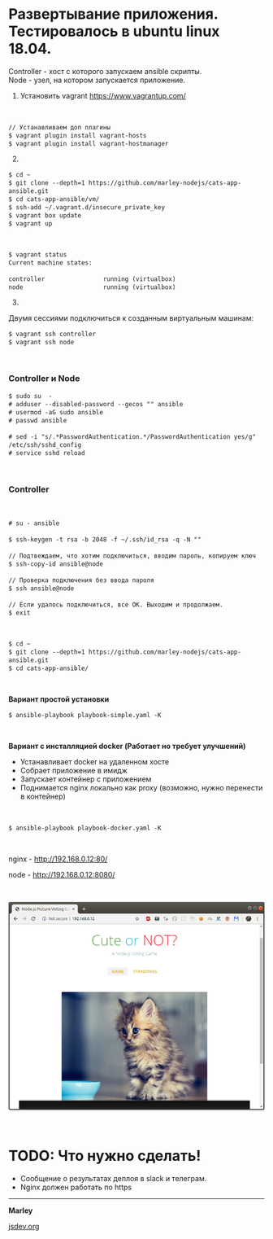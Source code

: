 # Развертывание приложения. Тестировалось в ubuntu linux 18.04.

Controller - хост с которого запускаем ansible скрипты.  
Node - узел, на котором запускается приложение.

1)  Установить vagrant
    https://www.vagrantup.com/

<br/>

    // Устанавливаем доп плагины
    $ vagrant plugin install vagrant-hosts
    $ vagrant plugin install vagrant-hostmanager

2)

    $ cd ~
    $ git clone --depth=1 https://github.com/marley-nodejs/cats-app-ansible.git
    $ cd cats-app-ansible/vm/
    $ ssh-add ~/.vagrant.d/insecure_private_key
    $ vagrant box update
    $ vagrant up

<br/>

    $ vagrant status
    Current machine states:

    controller                running (virtualbox)
    node                      running (virtualbox)


3)

Двумя сессиями подключиться к созданным виртуальным машинам:

    $ vagrant ssh controller
    $ vagrant ssh node

<br/>

### Controller и Node

    $ sudo su  -
    # adduser --disabled-password --gecos "" ansible
    # usermod -aG sudo ansible
    # passwd ansible

    # sed -i "s/.*PasswordAuthentication.*/PasswordAuthentication yes/g" /etc/ssh/sshd_config
    # service sshd reload

<br/>

### Controller

<br/>

    # su - ansible

    $ ssh-keygen -t rsa -b 2048 -f ~/.ssh/id_rsa -q -N ""

    // Подтвеждаем, что хотим подключиться, вводим пароль, копируем ключ
    $ ssh-copy-id ansible@node

    // Проверка подключения без ввода пароля
    $ ssh ansible@node

    // Если удалось подключиться, все ОК. Выходим и продолжаем.
    $ exit

<br/>

    $ cd ~
    $ git clone --depth=1 https://github.com/marley-nodejs/cats-app-ansible.git
    $ cd cats-app-ansible/

<br/>

**Вариант простой установки**

    $ ansible-playbook playbook-simple.yaml -K

<br/>

**Вариант с инсталляцией docker (Работает но требует улучшений)**

* Устанавливает docker на удаленном хосте
* Собрает приложение в имидж
* Запускает контейнер с приложением
* Поднимается nginx локально как proxy (возможно, нужно перенести в контейнер)

<br/>

    $ ansible-playbook playbook-docker.yaml -K

<br/>

nginx - http://192.168.0.12:80/

node - http://192.168.0.12:8080/

<br/>

![Application](/img/cat.png?raw=true)

<br/>

# TODO: Что нужно сделать!

- Сообщение о результатах деплоя в slack и телеграм.
- Nginx должен работать по https

---

**Marley**

<a href="https://jsdev.org">jsdev.org</a>
